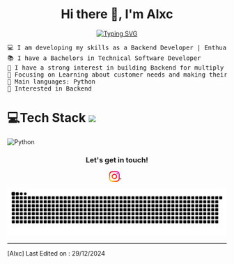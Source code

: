 <h1 align="center"> Hi there 🥷, I'm Alxc</h1>

<p align="center">
	<a href="https://git.io/typing-svg">
		<img src="https://readme-typing-svg.herokuapp.com?font=Fira+Code&pause=1000&width=435&lines=Python+Developer;Tec.+Sofware+Developer;Backend+Developer&center=true&width=380&height=45" alt="Typing SVG" />
	</a>
</p>

<pre>
💻 I am developing my skills as a Backend Developer | Enthuastic about new technologies
📚 I have a Bachelors in Technical Software Developer
📝 I have a strong interest in building Backend for multiply apps
🌱 Focusing on Learning about customer needs and making their lives easier
🌟 Main languages: Python
🚩 Interested in Backend
</pre>

# 💻Tech Stack <img src = "https://media2.giphy.com/media/QssGEmpkyEOhBCb7e1/giphy.gif?cid=ecf05e47a0n3gi1bfqntqmob8g9aid1oyj2wr3ds3mg700bl&rid=giphy.gif" width = 32px>

![Python](https://img.shields.io/badge/python-darkblue.svg?style=for-the-badge&logo=python&logoColor=white)
<div align="center">
  <h3><b>Let's get in touch! </b></h3>
  </div>
<p align="center">
<a href="https://www.instagram.com/alxc.andrxs/" target="_blank">
  <img align="center" alt="Alec Echavarría | Instagram" width="24px" src="https://github.com/SatYu26/SatYu26/blob/master/Assets/Instagram.svg" />
</a> &nbsp;&nbsp;
<p align="center">
  <img src="https://github.com/StefanosSt/StefanosSt/blob/main/github-user-contribution.svg" alt="snake">
</p>

---

[Alxc]
Last Edited on : 29/12/2024
